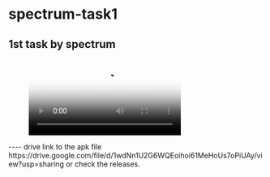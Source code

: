 # spectrum-task1
1st task by spectrum
<br>
----
<figure class="video_container">
  <video controls="true" allowfullscreen="true" poster="path/to/poster_image.png">
    <source src="vid.mov" type="video/mp4">
  </video>
</figure>
----
drive link to the apk file
https://drive.google.com/file/d/1wdNn1U2G6WQEoihoi61MeHoUs7oPiUAy/view?usp=sharing
or check the releases.
